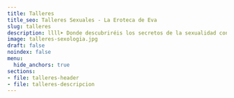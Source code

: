 ```yaml
---
title: Talleres
title_seo: Talleres Sexuales - La Eroteca de Eva
slug: talleres
description: llll➤ Donde descubriréis los secretos de la sexualidad con el objetivo de normalizar el sexo y conocer su parte más lúdica.
image: talleres-sexologia.jpg
draft: false
noindex: false
menu:
  hide_anchors: true
sections:
- file: talleres-header
- file: talleres-descripcion
---
```

